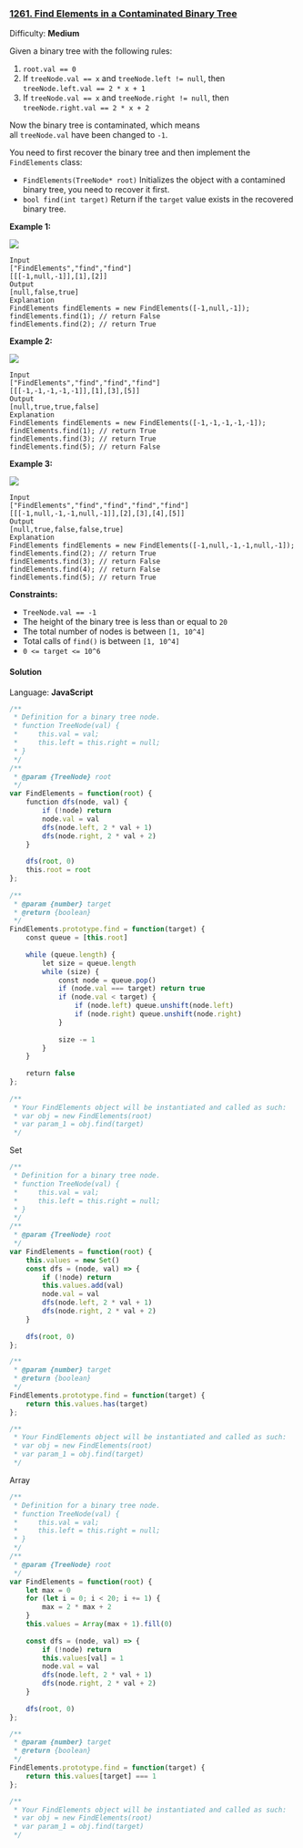 ### [1261\. Find Elements in a Contaminated Binary Tree](https://leetcode.com/problems/find-elements-in-a-contaminated-binary-tree/)

Difficulty: **Medium**


Given a binary tree with the following rules:

1.  `root.val == 0`
2.  If `treeNode.val == x` and `treeNode.left != null`, then `treeNode.left.val == 2 * x + 1`
3.  If `treeNode.val == x` and `treeNode.right != null`, then `treeNode.right.val == 2 * x + 2`

Now the binary tree is contaminated, which means all `treeNode.val` have been changed to `-1`.

You need to first recover the binary tree and then implement the `FindElements` class:

*   `FindElements(TreeNode* root)` Initializes the object with a contamined binary tree, you need to recover it first.
*   `bool find(int target)` Return if the `target` value exists in the recovered binary tree.

**Example 1:**

**![](https://assets.leetcode.com/uploads/2019/11/06/untitled-diagram-4-1.jpg)**

```
Input
["FindElements","find","find"]
[[[-1,null,-1]],[1],[2]]
Output
[null,false,true]
Explanation
FindElements findElements = new FindElements([-1,null,-1]); 
findElements.find(1); // return False 
findElements.find(2); // return True 
```

**Example 2:**

**![](https://assets.leetcode.com/uploads/2019/11/06/untitled-diagram-4.jpg)**

```
Input
["FindElements","find","find","find"]
[[[-1,-1,-1,-1,-1]],[1],[3],[5]]
Output
[null,true,true,false]
Explanation
FindElements findElements = new FindElements([-1,-1,-1,-1,-1]);
findElements.find(1); // return True
findElements.find(3); // return True
findElements.find(5); // return False
```

**Example 3:**

**![](https://assets.leetcode.com/uploads/2019/11/07/untitled-diagram-4-1-1.jpg)**

```
Input
["FindElements","find","find","find","find"]
[[[-1,null,-1,-1,null,-1]],[2],[3],[4],[5]]
Output
[null,true,false,false,true]
Explanation
FindElements findElements = new FindElements([-1,null,-1,-1,null,-1]);
findElements.find(2); // return True
findElements.find(3); // return False
findElements.find(4); // return False
findElements.find(5); // return True
```

**Constraints:**

*   `TreeNode.val == -1`
*   The height of the binary tree is less than or equal to `20`
*   The total number of nodes is between `[1, 10^4]`
*   Total calls of `find()` is between `[1, 10^4]`
*   `0 <= target <= 10^6`


#### Solution

Language: **JavaScript**

```javascript
/**
 * Definition for a binary tree node.
 * function TreeNode(val) {
 *     this.val = val;
 *     this.left = this.right = null;
 * }
 */
/**
 * @param {TreeNode} root
 */
var FindElements = function(root) {
    function dfs(node, val) {
        if (!node) return
        node.val = val
        dfs(node.left, 2 * val + 1)
        dfs(node.right, 2 * val + 2)
    }
    
    dfs(root, 0)
    this.root = root
};
​
/** 
 * @param {number} target
 * @return {boolean}
 */
FindElements.prototype.find = function(target) {
    const queue = [this.root]
    
    while (queue.length) {
        let size = queue.length
        while (size) {
            const node = queue.pop()
            if (node.val === target) return true
            if (node.val < target) {
                if (node.left) queue.unshift(node.left)
                if (node.right) queue.unshift(node.right)
            }
            
            size -= 1
        }
    }
    
    return false
};
​
/** 
 * Your FindElements object will be instantiated and called as such:
 * var obj = new FindElements(root)
 * var param_1 = obj.find(target)
 */
```

Set
```javascript
/**
 * Definition for a binary tree node.
 * function TreeNode(val) {
 *     this.val = val;
 *     this.left = this.right = null;
 * }
 */
/**
 * @param {TreeNode} root
 */
var FindElements = function(root) {
    this.values = new Set()
    const dfs = (node, val) => {
        if (!node) return
        this.values.add(val)
        node.val = val
        dfs(node.left, 2 * val + 1)
        dfs(node.right, 2 * val + 2)
    }
    
    dfs(root, 0)
};

/** 
 * @param {number} target
 * @return {boolean}
 */
FindElements.prototype.find = function(target) {
    return this.values.has(target)
};

/** 
 * Your FindElements object will be instantiated and called as such:
 * var obj = new FindElements(root)
 * var param_1 = obj.find(target)
 */
```

Array
```javascript
/**
 * Definition for a binary tree node.
 * function TreeNode(val) {
 *     this.val = val;
 *     this.left = this.right = null;
 * }
 */
/**
 * @param {TreeNode} root
 */
var FindElements = function(root) {
    let max = 0
    for (let i = 0; i < 20; i += 1) {
        max = 2 * max + 2
    }
    this.values = Array(max + 1).fill(0)
    
    const dfs = (node, val) => {
        if (!node) return
        this.values[val] = 1
        node.val = val
        dfs(node.left, 2 * val + 1)
        dfs(node.right, 2 * val + 2)
    }
    
    dfs(root, 0)
};

/** 
 * @param {number} target
 * @return {boolean}
 */
FindElements.prototype.find = function(target) {
    return this.values[target] === 1
};

/** 
 * Your FindElements object will be instantiated and called as such:
 * var obj = new FindElements(root)
 * var param_1 = obj.find(target)
 */
```